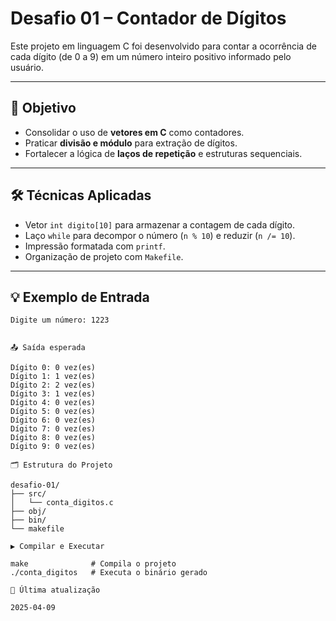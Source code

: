 # Desafio 01 – Contador de Dígitos

Este projeto em linguagem C foi desenvolvido para contar a ocorrência de cada dígito (de 0 a 9) em um número inteiro positivo informado pelo usuário.

---

## 🎯 Objetivo

- Consolidar o uso de **vetores em C** como contadores.
- Praticar **divisão e módulo** para extração de dígitos.
- Fortalecer a lógica de **laços de repetição** e estruturas sequenciais.

---

## 🛠️ Técnicas Aplicadas

- Vetor `int digito[10]` para armazenar a contagem de cada dígito.
- Laço `while` para decompor o número (`n % 10`) e reduzir (`n /= 10`).
- Impressão formatada com `printf`.
- Organização de projeto com `Makefile`.

---

## 💡 Exemplo de Entrada

```text
Digite um número: 1223


📤 Saída esperada

Dígito 0: 0 vez(es)
Dígito 1: 1 vez(es)
Dígito 2: 2 vez(es)
Dígito 3: 1 vez(es)
Dígito 4: 0 vez(es)
Dígito 5: 0 vez(es)
Dígito 6: 0 vez(es)
Dígito 7: 0 vez(es)
Dígito 8: 0 vez(es)
Dígito 9: 0 vez(es)

🗂 Estrutura do Projeto

desafio-01/
├── src/
│   └── conta_digitos.c
├── obj/
├── bin/
└── makefile

▶️ Compilar e Executar

make              # Compila o projeto
./conta_digitos   # Executa o binário gerado

📅 Última atualização

2025-04-09
